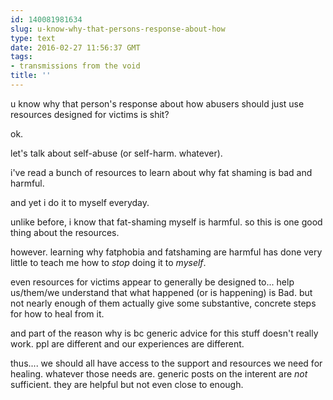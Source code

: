 ```yaml
---
id: 140081981634
slug: u-know-why-that-persons-response-about-how
type: text
date: 2016-02-27 11:56:37 GMT
tags:
- transmissions from the void
title: ''
---
```


u know why that person's response about how abusers should just use resources designed for victims is shit?

ok.

let's talk about self-abuse (or self-harm. whatever).

i've read a bunch of resources to learn about why fat shaming is bad and harmful.

and yet i do it to myself everyday.

unlike before, i know that fat-shaming myself is harmful. so this is one good thing about the resources. 

however. learning why fatphobia and fatshaming are harmful has done very little to teach me how to *stop* doing it to *myself*. 

even resources for victims appear to generally be designed to... help us/them/we understand that what happened (or is happening) is Bad. but not nearly enough of them actually give some substantive, concrete steps for how to heal from it.

and part of the reason why is bc generic advice for this stuff doesn't really work. ppl are different and our experiences are different.

thus.... we should all have access to the support and resources we need for healing. whatever those needs are. generic posts on the interent are *not* sufficient. they are helpful but not even close to enough.